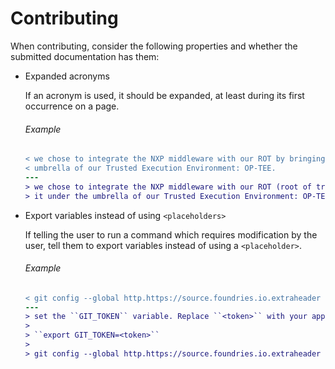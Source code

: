# Contributing

When contributing, consider the following properties and whether the submitted
documentation has them:

- Expanded acronyms

  If an acronym is used, it should be expanded, at least during its first
  occurrence on a page. 
  
  ###### Example
  
  ```diff
  < we chose to integrate the NXP middleware with our ROT by bringing it under the
  < umbrella of our Trusted Execution Environment: OP-TEE.
  ---
  > we chose to integrate the NXP middleware with our ROT (root of trust) by bringing
  > it under the umbrella of our Trusted Execution Environment: OP-TEE.
  ```

- Export variables instead of using `<placeholders>` 

  If telling the user to run a command which requires modification by the user,
  tell them to export variables instead of using a `<placeholder>`.

  ###### Example

  ```diff
  < git config --global http.https://source.foundries.io.extraheader "Authorization: basic $(echo -n <GIT_TOKEN> | openssl base64)"
  ---
  > set the ``GIT_TOKEN`` variable. Replace ``<token>`` with your application/oauth token.
  >
  > ``export GIT_TOKEN=<token>``
  >
  > git config --global http.https://source.foundries.io.extraheader "Authorization: basic $(echo -n $GIT_TOKEN | openssl base64)"
  ```
